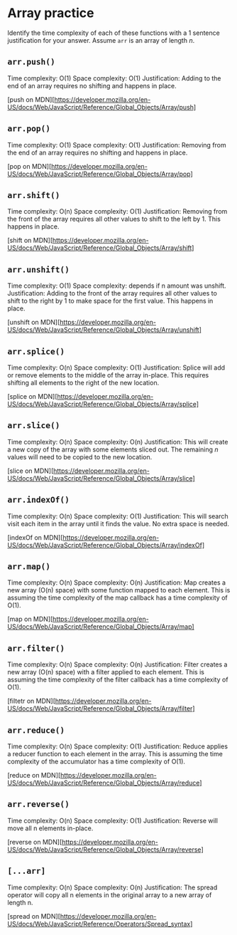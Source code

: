 # Array practice

Identify the time complexity of each of these functions with a 1 sentence justification for your answer. Assume `arr` is an array of length _n_.

## `arr.push()`

Time complexity: O(1)
Space complexity: O(1)
Justification: Adding to the end of an array requires no shifting and happens in place.

[push on MDN][https://developer.mozilla.org/en-US/docs/Web/JavaScript/Reference/Global_Objects/Array/push]


## `arr.pop()`

Time complexity: O(1)
Space complexity: O(1)
Justification: Removing from the end of an array requires no shifting and happens in place.

[pop on MDN][https://developer.mozilla.org/en-US/docs/Web/JavaScript/Reference/Global_Objects/Array/pop]

## `arr.shift()`

Time complexity: O(n)
Space complexity: O(1)
Justification: Removing from the front of the array requires all other values to shift to the left by 1. This happens in place.

[shift on MDN][https://developer.mozilla.org/en-US/docs/Web/JavaScript/Reference/Global_Objects/Array/shift]

## `arr.unshift()`

Time complexity: O(1)
Space complexity: depends if n amount was unshift.
Justification: Adding to the front of the array requires all other values to shift to the right by 1 to make space for the first value. This happens in place.

[unshift on MDN][https://developer.mozilla.org/en-US/docs/Web/JavaScript/Reference/Global_Objects/Array/unshift]

## `arr.splice()`

Time complexity: O(n)
Space complexity: O(1)
Justification: Splice will add or remove elements to the middle of the array in-place. This requires shifting all elements to the right of the new location.

[splice on MDN][https://developer.mozilla.org/en-US/docs/Web/JavaScript/Reference/Global_Objects/Array/splice]

## `arr.slice()`

Time complexity: O(n)
Space complexity: O(n)
Justification: This will create a new copy of the array with some elements sliced out. The remaining _n_ values will need to be copied to the new location.

[slice on MDN][https://developer.mozilla.org/en-US/docs/Web/JavaScript/Reference/Global_Objects/Array/slice]

## `arr.indexOf()`

Time complexity: O(n)
Space complexity: O(1)
Justification: This will search visit each item in the array until it finds the value. No extra space is needed.

[indexOf on MDN][https://developer.mozilla.org/en-US/docs/Web/JavaScript/Reference/Global_Objects/Array/indexOf]

## `arr.map()`

Time complexity: O(n)
Space complexity: O(n)
Justification: Map creates a new array (O(n) space) with some function mapped to each element. This is assuming the time complexity of the map callback has a time complexity of O(1).

[map on MDN][https://developer.mozilla.org/en-US/docs/Web/JavaScript/Reference/Global_Objects/Array/map]

## `arr.filter()`

Time complexity: O(n)
Space complexity: O(n)
Justification: Filter creates a new array (O(n) space) with a filter applied to each element. This is assuming the time complexity of the filter callback has a time complexity of O(1).

[filtetr on MDN][https://developer.mozilla.org/en-US/docs/Web/JavaScript/Reference/Global_Objects/Array/filter]

## `arr.reduce()`

Time complexity: O(n)
Space complexity: O(1)
Justification: Reduce applies a reducer function to each element in the array. This is assuming the time complexity of the accumulator has a time complexity of O(1).

[reduce on MDN][https://developer.mozilla.org/en-US/docs/Web/JavaScript/Reference/Global_Objects/Array/reduce]

## `arr.reverse()`

Time complexity: O(n)
Space complexity: O(1)
Justification: Reverse will move all n elements in-place.

[reverse on MDN][https://developer.mozilla.org/en-US/docs/Web/JavaScript/Reference/Global_Objects/Array/reverse]

## `[...arr]`

Time complexity: O(n)
Space complexity: O(n)
Justification: The spread operator will copy all n elements in the original array to a new array of length n.

[spread on MDN][https://developer.mozilla.org/en-US/docs/Web/JavaScript/Reference/Operators/Spread_syntax]
